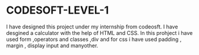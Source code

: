 # CODESOFT-LEVEL-1
I have designed this project under my internship from codeosft.
I have desgined a calculator with the help of HTML and CSS.
In this prohject i have used form ,operators and classes ,div and for css i have used padding , margin , display input and manyother.
